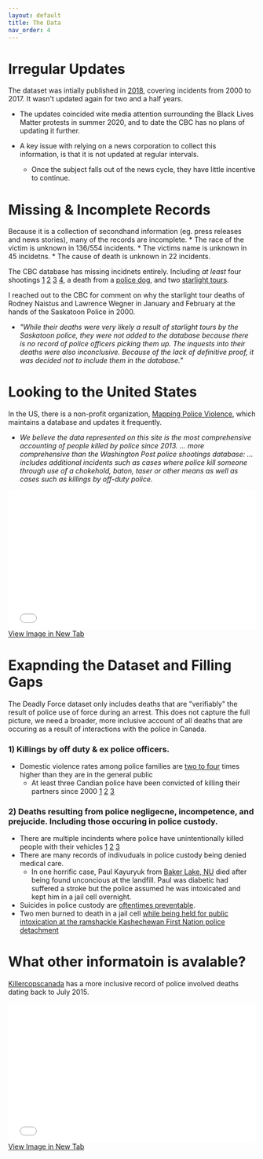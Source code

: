 ```yaml
---
layout: default
title: The Data
nav_order: 4
---
```


# Irregular Updates

The dataset was intially published in [2018](https://newsinteractives.cbc.ca/longform-custom/deadly-force), covering incidents from 2000 to 2017.  It wasn't updated again for two and a half years.

* The updates coincided wite media attention surrounding the Black Lives Matter protests in summer 2020, and to date the CBC has no plans of updating it further.

* A key issue with relying on a news corporation to collect this information, is that it is not updated at regular intervals.
	* Once the subject falls out of the news cycle, they have little incentive to continue.


# Missing & Incomplete Records

Because it is a collection of secondhand information (eg. press releases and news stories), many of the records are incomplete.
	* The race of the victim is unknown in 136/554 incidents.
	* The victims name is unknown in 45 incidetns.
	* The cause of death is unknown in 22 incidents.

The CBC database has missing incidnets entirely.  Including *at least* four shootings [1](https://toronto.citynews.ca/2014/05/21/jeffrey-reodica-vigil-marks-10-years-since-fatal-police-shooting/) [2](https://globalnews.ca/news/7643929/former-b-c-cop-granted-escorted-temporary-absences/) [3](https://globalnews.ca/news/6267867/asirt-shooting-cochrane-dec-2019/) [4](https://edmonton.ctvnews.ca/man-dead-after-police-involved-shooting-in-central-alberta-officials-1.4747826), a death from a [police dog](https://www.cbc.ca/news/indigenous/prince-george-death-rcmp-custody-investigation-1.5540688), and two [starlight tours](https://www.canadaland.com/podcast/the-police-4-starlight-tours/).

I reached out to the CBC for comment on why the starlight tour deaths of Rodney Naistus and Lawrence Wegner in January and February at the hands of the Saskatoon Police in 2000.
* *"While their deaths were very likely a result of starlight tours by the Saskatoon police, they were not added to the database because there is no record of police officers picking them up. The inquests into their deaths were also inconclusive. Because of the lack of definitive proof, it was decided not to include them in the database."*

# Looking to the United States
In the US, there is a non-profit organization, [Mapping Police Violence](https://mappingpoliceviolence.org/), which maintains a database and updates it frequently.
* *We believe the data represented on this site is the most comprehensive accounting of people killed by police since 2013. ... more comprehensive than the Washington Post police shootings database: ... includes additional incidents such as cases where police kill someone through use of a chokehold, baton, taser or other means as well as cases such as killings by off-duty police.*

<div style="overflow: hidden;
  padding-top: 56.25%;
  position: relative">
  <iframe src="mappingpoliceviolence.png" title="Processes" scrolling="no" frameborder="0"
    style="border: 0;
   height: 100%;
   left: 0;
   position: absolute;
   top: 0;
   width: 100%;">
   <p>Your browser does not support iframes.</p>
 </iframe>
</div>
<a href="mappingpoliceviolence.png" target="_blank">View Image in New Tab</a>

# Exapnding the Dataset and Filling Gaps
The Deadly Force dataset only includes deaths that are "verifiably" the result of police use of force during an arrest.  This does not capture the full picture, we need a broader, more inclusive account of all deaths that are occuring as a result of interactions with the police in Canada. 

### 1) Killings by off duty & ex police officers.
* Domestic violence rates among police families are [two to four](https://www.theatlantic.com/national/archive/2014/09/police-officers-who-hit-their-wives-or-girlfriends/380329/) times higher than they are in the general public
	* At least three Candian police have been convicted of killing their partners since 2000 [1](https://www.thestar.com/news/2007/10/31/wills_found_guilty_of_murdering_mistress.html) [2](https://globalnews.ca/news/7643929/former-b-c-cop-granted-escorted-temporary-absences/) [3](https://www.cbc.ca/news/canada/ex-rcmp-officer-convicted-of-murder-1.305479)
	

### 2) Deaths resulting from police negligecne, incompetence, and prejucide.  Including those occuring in police custody.
* There are multiple incindents where police have unintentionally killed people with their vehicles [1](https://www.cbc.ca/news/canada/montreal/man-dies-police-custody-puvirnituq-1.4091914) [2](https://barrie.ctvnews.ca/pedestrian-struck-and-killed-by-an-unmarked-opp-vehicle-in-midland-1.5124667?cache=) [3](https://www.bei.gouv.qc.ca/actualites/detail/mise-a-jour-concernant-levenement-survenu-a-mont-laurier-le-13-octobre-lidentite-du-civil-decede.html)
* There are many records of indivuduals in police custody being denied medical care.
	* In one horrific case, Paul Kayuryuk from [Baker Lake, NU](https://www.cbc.ca/news/canada/north/paul-kayuryuk-baker-lake-inquest-1.4231300) died after being found unconcious at the landfill.  Paul was diabetic had suffered a stroke but the police assumed he was intoxicated and kept him in a jail cell overnight.
* Suicides in police custody are [oftentimes preventable](https://www.theglobeandmail.com/news/politics/womans-death-in-custody-exposes-indigenous-policing-issues/article32694835/).
* Two men burned to death in a jail cell [while being held for public intoxication at the ramshackle Kashechewan First Nation police detachment](https://www.cbc.ca/news/canada/kashechewan-fire-inquest-calls-for-more-funds-for-police-stations-training-1.819764)

# What other informatoin is avalable?
[Killercopscanada](https://killercopscanada.wordpress.com/) has a more inclusive record of police involved deaths dating back to July 2015.

<div style="overflow: hidden;
  padding-top: 56.25%;
  position: relative">
  <iframe src="killercopscanada.png" title="Processes" scrolling="no" frameborder="0"
    style="border: 0;
   height: 100%;
   left: 0;
   position: absolute;
   top: 0;
   width: 100%;">
   <p>Your browser does not support iframes.</p>
 </iframe>
</div>
<a href="killercopscanada.png" target="_blank">View Image in New Tab</a>